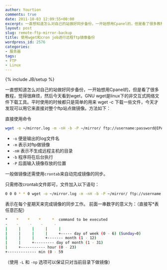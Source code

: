 ```yaml
---
author: Yourtion
comments: true
date: 2011-10-03 12:09:55+00:00
excerpt: 一直想知道怎么对自己的站做好同步备份，一开始想用Cpanel的，但是看了很多教程，觉得很麻烦，然后今天看到wget，GNU wget是linux下的非交互式网络文件下载工具。
layout: post
slug: remote-ftp-mirror-backup
title: 使用wget和cron job进行远程ftp镜像备份
wordpress_id: 2576
categories:
- 服务器
tags:
- FTP
- Linux
---
```

{% include JB/setup %}

一直想知道怎么对自己的站做好同步备份，一开始想用Cpanel的，但是看了很多教程，觉得很麻烦，然后今天看到wget，GNU wget是linux下的非交互式网络文件下载工具。平时使用的时候都只是简单的用来 wget -c 下载一些文件，今天才发现可以用它来直接对整个ftp站点做镜像。方法如下：

直接使用命令

```bash
wget -o ~/mirror.log -m -nH -b -P ~/mirror/ ftp://username:password@IPAddress/*
```

* ```-o``` 便是输出的log文件名
* ```-m``` 表示对ftp做镜像
* ```-nH``` 表示不生成远程主机的目录
* ```-b``` 程序将在后台执行
* ```-P``` 后面输入镜像存放的位置

一般做镜像还需使用```crontab```来自动完成镜像的同步。

只需修改crontab文件即可，文件加入以下语句：

```bash
0 0 0 * * 0 wget -o ~/mirror.log -m -nH -b -P ~/mirror/ ftp://username:password@IPAddress/*
```

表示在每个星期天来完成镜像的同步工作。 前面一串数字的意义为：（直接写*表任意匹配）

```bash
*    *    *    *     *  command to be executed
-    -     -    -     -
|     |     |     |     |
|     |     |     |     +----- day of week (0 - 6) (Sunday=0)
|     |     |     +------- month (1 - 12)
|     |     +--------- day of month (1 - 31)
|     +----------- hour (0 - 23)
+------------- min (0 - 59
```


（使用 ```-L``` 和 ```-np``` 选项可以保证只对当前目录下做镜像）
